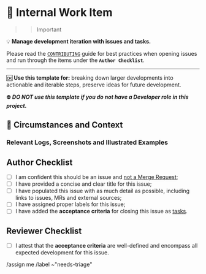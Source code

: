 # :card_index: Internal Work Item

>>> [!important]
:bulb: **Manage development iteration with issues and tasks.**

Please read the [`CONTRIBUTING`][1] guide for best practices when opening issues and run through the items under the **`Author Checklist`**.

---

:ok: **Use this template for:** breaking down larger developments into actionable and iterable steps, preserve ideas for future development.

:no_entry: ***DO NOT use this template if you do not have a Developer role in this project.***
>>>

[1]: https://gitlab.com/galactipy/galactipy/-/blob/master/CONTRIBUTING.md

## :thinking: Circumstances and Context

<!-- Insert all necessary information regarding this work item, linking to other resources if applicable -->

### Relevant Logs, Screenshots and Illustrated Examples

## Author Checklist

<!-- Leaving list items unchecked is not an impediment to opening the Internal Work Item -->

- [ ] I am confident this should be an issue and [not a Merge Request][2];
- [ ] I have provided a concise and clear title for this issue;
- [ ] I have populated this issue with as much detail as possible, including links to issues, MRs and external sources;
- [ ] I have assigned proper labels for this issue;
- [ ] I have added the **acceptance criteria** for closing this issue as [tasks][3].

## Reviewer Checklist

- [ ] I attest that the **acceptance criteria** are well-defined and encompass all expected development for this issue.

[2]: https://gitlab.com/galactipy/galactipy/-/blob/master/CONTRIBUTING.md#start-with-a-merge-request
[3]: https://gitlab.com/galactipy/galactipy/-/blob/master/CONTRIBUTING.md#tasks-are-used-as-acceptance-criteria-for-issues

/assign me
/label ~"needs-triage"
